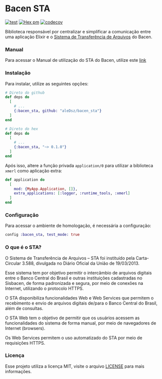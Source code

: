 # Bacen STA

[![test](https://github.com/aleDsz/bacen_sta/actions/workflows/test.yml/badge.svg?branch=main&event=push)](https://github.com/aleDsz/bacen_sta/actions/workflows/test.yml)
[![Hex pm](http://img.shields.io/hexpm/v/bacen_sta.svg?style=flat)](https://hex.pm/packages/bacen_sta)
[![codecov](https://codecov.io/gh/aleDsz/bacen_sta/branch/main/graph/badge.svg?token=FAX3D7YTUT)](https://codecov.io/gh/aleDsz/bacen_sta)

Biblioteca responsável por centralizar e simplificar a comunicação entre
uma aplicação Elixir e o [Sistema de Transferência de Arquivos](https://www.bcb.gov.br/acessoinformacao/sistematransferenciaarquivos) do Bacen.

### Manual

Para acessar o Manual de utilização do STA do Bacen, utilize este [link](https://www.bcb.gov.br/content/acessoinformacao/sisbacen_docs/Manual_STA_Web_Services.pdf)

### Instalação

Para instalar, utilize as seguintes opções:

```elixir
# Direto do github
def deps do
  [
    # ...
    {:bacen_sta, github: "aleDsz/bacen_sta"}
  ]
end

# Direto do hex
def deps do
  [
    # ...
    {:bacen_sta, "~> 0.1.0"}
  ]
end
```

Após isso, altere a função privada `application/0` para utilizar a biblioteca `xmerl` como aplicação extra:

```elixir
def application do
  [
    mod: {MyApp.Application, []},
    extra_applications: [:logger, :runtime_tools, :xmerl]
  ]
end
```

### Configuração

Para acessar o ambiente de homologação, é necessária a configuração:

```elixir
config :bacen_sta, test_mode: true
```

### O que é o STA?

O Sistema de Transferência de Arquivos – STA foi instituído pela Carta-Circular 3.588, divulgada no Diário Oficial da União de 19/03/2013.

Esse sistema tem por objetivo permitir o intercâmbio de arquivos digitais entre o Banco Central do Brasil e outras instituições cadastradas no Sisbacen, de forma padronizada e segura, por meio de conexões na Internet, utilizando o protocolo HTTPS.

O STA disponibiliza funcionalidades Web e Web Services que permitem o recebimento e envio de arquivos digitais de/para o Banco Central do Brasil, além de consultas.

O STA Web tem o objetivo de permitir que os usuários acessem as funcionalidades do sistema de forma manual, por meio de navegadores de Internet (browsers).

Os Web Services permitem o uso automatizado do STA por meio de requisições HTTPS.

### Licença

Esse projeto utiliza a licença MIT, visite o arquivo [LICENSE](./LICENSE) para
mais informações.
